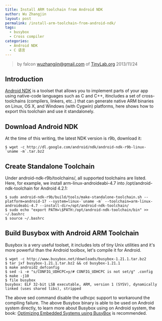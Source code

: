 ```yaml
---
title: Install ARM toolchain from Android NDK
author: Wu Zhangjin
layout: post
permalink: /install-arm-toolchain-from-android-ndk/
tags:
  - busybox
  - Cross compiler
categories:
  - Android NDK
  - C 语言
---
```


> by falcon <wuzhangjin@gmail.com> of [TinyLab.org][1]
> 2013/11/24

## Introduction

[Android NDK][2] is a toolset that allows you to implement parts of your app using native-code languages such as C and C++, itincludes a set of cross-toolchains (compilers, linkers, etc..) that can generate native ARM binaries on Linux, OS X, and Windows (with Cygwin) platforms, here shows how to export this toolchain and use it standalonely.

## Download Android NDK

At the time of this writing, the latest NDK version is r9b, download it:

    $ wget -c http://dl.google.com/android/ndk/android-ndk-r9b-linux-`uname -m`.tar.bz2

## Create Standalone Toolchain

Under android-ndk-r9b/toolchains/, all supported toolchains are listed. Here, for example, we install arm-linux-androideabi-4.7 into /opt/android-ndk-toolchain for Android 4.2.1:

    $ sudo android-ndk-r9b/build/tools/make-standalone-toolchain.sh --platform=android-17 --system=linux-`uname -m` --toolchain=arm-linux-androideabi-4.7 --install-dir=/opt/android-ndk-toolchain/
    $ sudo echo "export PATH=\$PATH:/opt/android-ndk-toolchain/bin" >> ~/.bashrc
    $ source ~/.bashrc

## Build Busybox with Android ARM Toolchain

Busybox is a very useful toolset, it includes lots of tiny Unix utilities and it's more powerful than the Android toolbox, let's compile it for Android.

    $ wget -c http://www.busybox.net/downloads/busybox-1.21.1.tar.bz2
    $ tar jxf busybox-1.21.1.tar.bz2 && cd busybox-1.21.1
    $ make android2_defconfig
    $ sed -i -e "s/CONFIG_UDHCPC=y/# CONFIG_UDHCPC is not set/g" .config
    $ make -j10
    $ file busybox
    busybox: ELF 32-bit LSB executable, ARM, version 1 (SYSV), dynamically linked (uses shared libs), stripped

The above sed command disable the udhcpc support to workaround the compiling failure. The above Busybox binary is able to be used on Android system directly, to learn more about Busybox using on Android system, the book: [Optimizing Embedded Systems using BusyBox][3] is recommended.

 [1]: http://tinylab.org
 [2]: http://developer.android.com/tools/sdk/ndk/index.html
 [3]: http://www.packtpub.com/optimizing-embedded-systems-using-busybox/book
